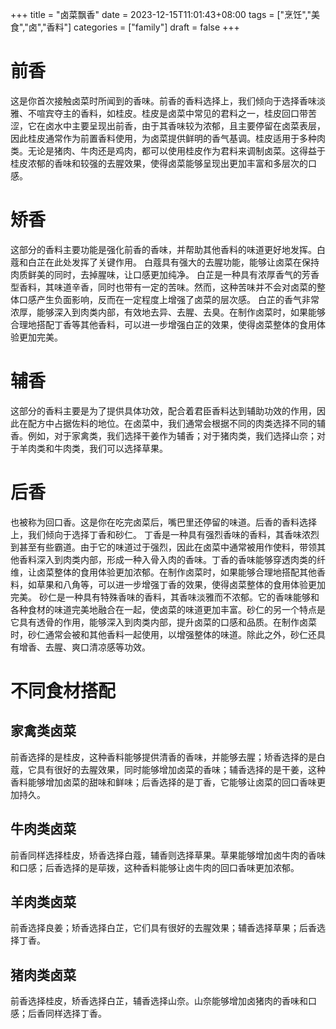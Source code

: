 +++
title = "卤菜飘香"
date = 2023-12-15T11:01:43+08:00
tags = ["烹饪","美食","卤","香料"]
categories = ["family"]
draft = false
+++

# 前香
这是你首次接触卤菜时所闻到的香味。前香的香料选择上，我们倾向于选择香味淡雅、不喧宾夺主的香料，如桂皮。桂皮是卤菜中常见的君料之一，桂皮回口带苦涩，它在卤水中主要呈现出前香，由于其香味较为浓郁，且主要停留在卤菜表层，因此桂皮通常作为前置香料使用，为卤菜提供鲜明的香气基调。桂皮适用于多种肉类。无论是猪肉、牛肉还是鸡肉，都可以使用桂皮作为君料来调制卤菜。这得益于桂皮浓郁的香味和较强的去腥效果，使得卤菜能够呈现出更加丰富和多层次的口感。
# 矫香
这部分的香料主要功能是强化前香的香味，并帮助其他香料的味道更好地发挥。白蔻和白芷在此处发挥了关键作用。
白蔻具有强大的去腥功能，能够让卤菜在保持肉质鲜美的同时，去掉腥味，让口感更加纯净。
白芷是一种具有浓厚香气的芳香型香料，其味道辛香，同时也带有一定的苦味。然而，这种苦味并不会对卤菜的整体口感产生负面影响，反而在一定程度上增强了卤菜的层次感。
白芷的香气非常浓厚，能够深入到肉类内部，有效地去异、去腥、去臭。在制作卤菜时，如果能够合理地搭配丁香等其他香料，可以进一步增强白芷的效果，使得卤菜整体的食用体验更加完美。
# 辅香
这部分的香料主要是为了提供具体功效，配合着君臣香料达到辅助功效的作用，因此在配方中占据佐料的地位。在卤菜中，我们通常会根据不同的肉类选择不同的辅香。例如，对于家禽类，我们选择干姜作为辅香；对于猪肉类，我们选择山奈；对于羊肉类和牛肉类，我们可以选择草果。
# 后香
也被称为回口香。这是你在吃完卤菜后，嘴巴里还停留的味道。后香的香料选择上，我们倾向于选择丁香和砂仁。
丁香是一种具有强烈香味的香料，其香味浓烈到甚至有些霸道。由于它的味道过于强烈，因此在卤菜中通常被用作使料，带领其他香料深入到肉类内部，形成一种入骨入肉的香味。丁香的香味能够穿透肉类的纤维，让卤菜整体的食用体验更加浓郁。在制作卤菜时，如果能够合理地搭配其他香料，如草果和八角等，可以进一步增强丁香的效果，使得卤菜整体的食用体验更加完美。
砂仁是一种具有特殊香味的香料，其香味淡雅而不浓郁。它的香味能够和各种食材的味道完美地融合在一起，使卤菜的味道更加丰富。砂仁的另一个特点是它具有透骨的作用，能够深入到肉类内部，提升卤菜的口感和品质。在制作卤菜时，砂仁通常会被和其他香料一起使用，以增强整体的味道。除此之外，砂仁还具有增香、去腥、爽口清凉感等功效。
# 不同食材搭配
## 家禽类卤菜
前香选择的是桂皮，这种香料能够提供清香的香味，并能够去腥；矫香选择的是白蔻，它具有很好的去腥效果，同时能够增加卤菜的香味；辅香选择的是干姜，这种香料能够增加卤菜的甜味和鲜味；后香选择的是丁香，它能够让卤菜的回口香味更加持久。
## 牛肉类卤菜
前香同样选择桂皮，矫香选择白蔻，辅香则选择草果。草果能够增加卤牛肉的香味和口感；后香选择的是荜拨，这种香料能够让卤牛肉的回口香味更加浓郁。
## 羊肉类卤菜
前香选择良姜；矫香选择白芷，它们具有很好的去腥效果；辅香选择草果；后香选择丁香。
## 猪肉类卤菜
前香选择桂皮，矫香选择白芷，辅香选择山奈。山奈能够增加卤猪肉的香味和口感；后香同样选择丁香。